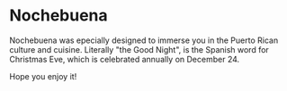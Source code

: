 # Nochebuena

Nochebuena was epecially designed to immerse you in the Puerto Rican culture and cuisine. Literally "the Good Night", is the Spanish word for Christmas Eve, which is celebrated annually on December 24.

Hope you enjoy it!